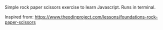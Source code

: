 Simple rock paper scissors exercise to learn Javascript. Runs in terminal.

Inspired from: https://www.theodinproject.com/lessons/foundations-rock-paper-scissors
